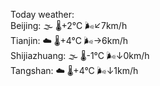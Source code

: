 Today weather:  
Beijing: 🌫  🌡️+2°C 🌬️↙7km/h  
Tianjin: ☁️ 🌡️+4°C 🌬️→6km/h  
Shijiazhuang: 🌫  🌡️-1°C 🌬️↓0km/h  
Tangshan: ☁️ 🌡️+4°C 🌬️↓1km/h  
